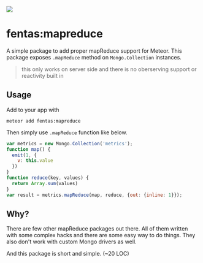 [![](https://api.travis-ci.org/fentas/meteor-mapreduce.svg)](https://travis-ci.org/fentas/meteor-mapreduce)

# fentas:mapreduce

A simple package to add proper mapReduce support for Meteor. This package exposes `.mapReduce` method on `Mongo.Collection` instances.

> this only works on server side and there is no oberserving support or reactivity built in

## Usage

Add to your app with
```
meteor add fentas:mapreduce
```

Then simply use `.mapReduce` function like below.

```js
var metrics = new Mongo.Collection('metrics');
function map() {
  emit(1, {
    v: this.value
  })
}
function reduce(key, values) {
  return Array.sum(values)
}
var result = metrics.mapReduce(map, reduce, {out: {inline: 1}});
```

## Why?

There are few other mapReduce packages out there. All of them written with some complex hacks and there are some easy way to do things.
They also don't work with custom Mongo drivers as well.

And this package is short and simple. (~20 LOC)
